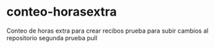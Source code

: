 # conteo-horasextra
Conteo de horas extra para crear recibos
prueba para subir cambios al repositorio
segunda prueba pull
